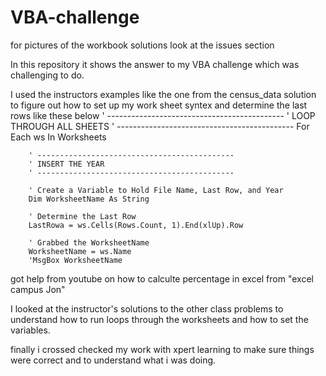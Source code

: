 # VBA-challenge
for pictures of the workbook solutions look at the issues section

In this repository it shows the answer to my VBA challenge which was challenging to do.

I used the instructors examples like the one from the census_data solution to figure out how to set up my work sheet syntex and determine the last rows like these below
' --------------------------------------------
    ' LOOP THROUGH ALL SHEETS
    ' --------------------------------------------
    For Each ws In Worksheets

        ' --------------------------------------------
        ' INSERT THE YEAR
        ' --------------------------------------------

        ' Create a Variable to Hold File Name, Last Row, and Year
        Dim WorksheetName As String

        ' Determine the Last Row
        LastRowa = ws.Cells(Rows.Count, 1).End(xlUp).Row

        ' Grabbed the WorksheetName
        WorksheetName = ws.Name
        'MsgBox WorksheetName
got help from youtube on how to calculte percentage in excel from "excel campus Jon"

I looked at the instructor's solutions to the other class problems to understand how to run loops through the worksheets and how to set the variables.

finally i crossed checked my work with xpert learning to make sure things were correct and to understand what i was doing.

